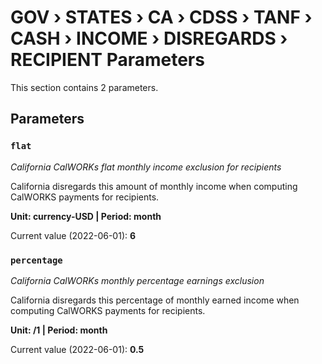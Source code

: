 # GOV › STATES › CA › CDSS › TANF › CASH › INCOME › DISREGARDS › RECIPIENT Parameters

This section contains 2 parameters.

## Parameters

### `flat`
*California CalWORKs flat monthly income exclusion for recipients*

California disregards this amount of monthly income when computing CalWORKS payments for recipients.

**Unit: currency-USD | Period: month**

Current value (2022-06-01): **6**


### `percentage`
*California CalWORKs monthly percentage earnings exclusion*

California disregards this percentage of monthly earned income when computing CalWORKS payments for recipients.

**Unit: /1 | Period: month**

Current value (2022-06-01): **0.5**

